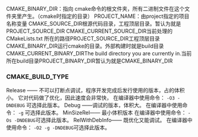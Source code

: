 CMAKE_BINARY_DIR：指向 cmake命令的根文件夹，所有二进制文件在这个文件夹里产生。（cmake时指定的目录）
PROJECT_NAME：由project指定的项目名称变量
CMAKE_SOURCE_DIR根源代码目录，工程顶层目录。暂认为就是PROJECT_SOURCE_DIR
CMAKE_CURRENT_SOURCE_DIR当前处理的 CMakeLists.txt 所在的路径PROJECT_SOURCE_DIR工程顶层目录
CMAKE_BINARY_DIR运行cmake的目录。外部构建时就是build目录CMAKE_CURRENT_BINARY_DIRThe build directory you are currently in.当前所在build目录PROJECT_BINARY_DIR暂认为就是CMAKE_BINARY_DIR



### CMAKE_BUILD_TYPE

Release —— 不可以打断点调试，程序开发完成后发行使用的版本，占的体积小。 它对代码做了优化，因此速度会非常快，  在编译器中使用命令：  `-O3 -DNDEBUG` 可选择此版本。 
Debug ——调试的版本，体积大。 在编译器中使用命令：  `-g` 可选择此版本。
MinSizeRel—— 最小体积版本 在编译器中使用命令： `-Os -DNDEBUG`可选择此版本。 
RelWithDebInfo—— 既优化又能调试。 在编译器中使用命令： `-O2 -g -DNDEBUG`可选择此版本。


